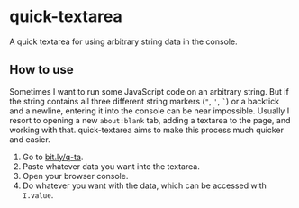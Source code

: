 # quick-textarea
A quick textarea for using arbitrary string data in the console.

## How to use
Sometimes I want to run some JavaScript code on an arbitrary string. But if the string contains all three different string markers (`"`, `'`, `` ` ``) or a backtick and a newline, entering it into the console can be near impossible. Usually I resort to opening a new `about:blank` tab, adding a textarea to the page, and working with that. quick-textarea aims to make this process much quicker and easier.
1. Go to [bit.ly/q-ta](http://bit.ly/q-ta).
2. Paste whatever data you want into the textarea.
3. Open your browser console.
4. Do whatever you want with the data, which can be accessed with `I.value`.
